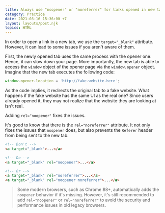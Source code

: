 ```yaml
---
title: Always use "noopener" or "noreferrer" for links opened in new tabs
category: Practice
date: 2021-03-16 15:36:00 +7
layout: layouts/post.njk
topics: HTML
---
```


In order to open a link in a new tab, we use the `target="_blank"` attribute. However, it can lead to some issues if you aren't aware of them.

First, the newly opened tab uses the same process with the opener one. Hence, it can slow down your page.
More importantly, the new tab is able to access the `window` object of the opener page via the `window.opener` object. Imagine that the new tab executes the following code:

```js
window.opener.location = 'http://fake.website.here';
```

As the code implies, it redirects the original tab to a fake website. What happens if the fake website has the same UI as the real one? Since users already opened it, they may not realize that the website they are looking at isn't real.

Adding `rel="noopener"` fixes the issues.

It's good to know that there is the `rel="noreferrer"` attribute. It not only fixes the issues that `noopener` does, but also prevents the `Referer` header from being sent to the new tab.

```html
<!-- Don't -->
<a target="_blank">...</a>

<!-- Do -->
<a target="_blank" rel="noopener">...</a>

<!-- Or -->
<a target="_blank" rel="noreferrer">...</a>
<a target="_blank" rel="noopener noreferrer">...</a>
```

> Some modern browsers, such as Chrome 88+, automatically adds the `noopener` behavior if it's missing.
> However, it's still recommended to add `rel="noopener"` or `rel="noreferrer"` to avoid the security and performance issues in old legacy browsers.
